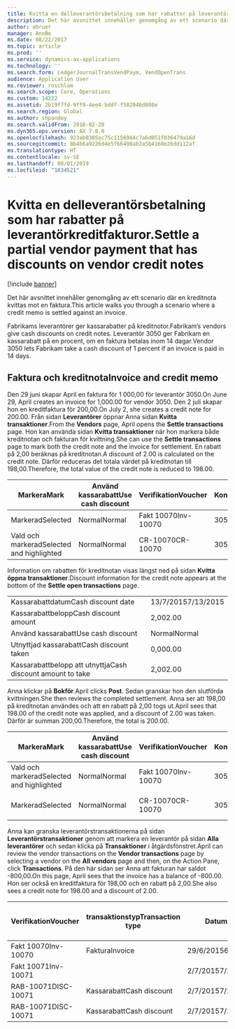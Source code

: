 ```yaml
---
title: Kvitta en delleverantörsbetalning som har rabatter på leverantörkreditfakturor.
description: Det här avsnittet innehåller genomgång av ett scenario där en kreditnota kvittas mot en faktura.
author: abruer
manager: AnnBe
ms.date: 08/22/2017
ms.topic: article
ms.prod: ''
ms.service: dynamics-ax-applications
ms.technology: ''
ms.search.form: LedgerJournalTransVendPaym, VendOpenTrans
audience: Application User
ms.reviewer: roschlom
ms.search.scope: Core, Operations
ms.custom: 14222
ms.assetid: 2b19f7fd-9ff9-4ee4-bddf-f582946d008e
ms.search.region: Global
ms.author: shpandey
ms.search.validFrom: 2016-02-28
ms.dyn365.ops.version: AX 7.0.0
ms.openlocfilehash: 923ab0305ac75c1156984c7a6d051f036479a16d
ms.sourcegitcommit: 8b4b6a9226d4e5f66498ab2a5b4160e26dd112af
ms.translationtype: HT
ms.contentlocale: sv-SE
ms.lasthandoff: 08/01/2019
ms.locfileid: "1834521"
---
```

# <a name="settle-a-partial-vendor-payment-that-has-discounts-on-vendor-credit-notes"></a><span data-ttu-id="e99f9-103">Kvitta en delleverantörsbetalning som har rabatter på leverantörkreditfakturor.</span><span class="sxs-lookup"><span data-stu-id="e99f9-103">Settle a partial vendor payment that has discounts on vendor credit notes</span></span>

[!include [banner](../includes/banner.md)]

<span data-ttu-id="e99f9-104">Det här avsnittet innehåller genomgång av ett scenario där en kreditnota kvittas mot en faktura.</span><span class="sxs-lookup"><span data-stu-id="e99f9-104">This article walks you through a scenario where a credit memo is settled against an invoice.</span></span>

<span data-ttu-id="e99f9-105">Fabrikams leverantörer ger kassarabatter på kreditnotor.</span><span class="sxs-lookup"><span data-stu-id="e99f9-105">Fabrikam’s vendors give cash discounts on credit notes.</span></span> <span data-ttu-id="e99f9-106">Leverantör 3050 ger Fabrikam en kassarabatt på en procent, om en faktura betalas inom 14 dagar.</span><span class="sxs-lookup"><span data-stu-id="e99f9-106">Vendor 3050 lets Fabrikam take a cash discount of 1 percent if an invoice is paid in 14 days.</span></span>

## <a name="invoice-and-credit-memo"></a><span data-ttu-id="e99f9-107">Faktura och kreditnota</span><span class="sxs-lookup"><span data-stu-id="e99f9-107">Invoice and credit memo</span></span>
<span data-ttu-id="e99f9-108">Den 29 juni skapar April en faktura för 1 000,00 för leverantör 3050.</span><span class="sxs-lookup"><span data-stu-id="e99f9-108">On June 29, April creates an invoice for 1,000.00 for vendor 3050.</span></span> <span data-ttu-id="e99f9-109">Den 2 juli skapar hon en kreditfaktura för 200,00.</span><span class="sxs-lookup"><span data-stu-id="e99f9-109">On July 2, she creates a credit note for 200.00.</span></span> <span data-ttu-id="e99f9-110">Från sidan **Leverantörer** öppnar Anna sidan **Kvitta transaktioner**.</span><span class="sxs-lookup"><span data-stu-id="e99f9-110">From the **Vendors** page, April opens the **Settle transactions** page.</span></span> <span data-ttu-id="e99f9-111">Hon kan använda sidan **Kvitta transaktioner** när hon markera både kreditnotan och fakturan för kvittning.</span><span class="sxs-lookup"><span data-stu-id="e99f9-111">She can use the **Settle transactions** page to mark both the credit note and the invoice for settlement.</span></span> <span data-ttu-id="e99f9-112">En rabatt på 2,00 beräknas på kreditnotan.</span><span class="sxs-lookup"><span data-stu-id="e99f9-112">A discount of 2.00 is calculated on the credit note.</span></span> <span data-ttu-id="e99f9-113">Därför reduceras det totala värdet på kreditnotan till 198,00.</span><span class="sxs-lookup"><span data-stu-id="e99f9-113">Therefore, the total value of the credit note is reduced to 198.00.</span></span>

| <span data-ttu-id="e99f9-114">Markera</span><span class="sxs-lookup"><span data-stu-id="e99f9-114">Mark</span></span>                     | <span data-ttu-id="e99f9-115">Använd kassarabatt</span><span class="sxs-lookup"><span data-stu-id="e99f9-115">Use cash discount</span></span> | <span data-ttu-id="e99f9-116">Verifikation</span><span class="sxs-lookup"><span data-stu-id="e99f9-116">Voucher</span></span>   | <span data-ttu-id="e99f9-117">Konto</span><span class="sxs-lookup"><span data-stu-id="e99f9-117">Account</span></span> | <span data-ttu-id="e99f9-118">Datum</span><span class="sxs-lookup"><span data-stu-id="e99f9-118">Date</span></span>      | <span data-ttu-id="e99f9-119">Förfallodatum</span><span class="sxs-lookup"><span data-stu-id="e99f9-119">Due date</span></span>  | <span data-ttu-id="e99f9-120">Faktura</span><span class="sxs-lookup"><span data-stu-id="e99f9-120">Invoice</span></span> | <span data-ttu-id="e99f9-121">Belopp i transaktionsvalutan</span><span class="sxs-lookup"><span data-stu-id="e99f9-121">Amount in transaction currency</span></span> | <span data-ttu-id="e99f9-122">Valuta</span><span class="sxs-lookup"><span data-stu-id="e99f9-122">Currency</span></span> | <span data-ttu-id="e99f9-123">Belopp att kvitta</span><span class="sxs-lookup"><span data-stu-id="e99f9-123">Amount to settle</span></span> |
|--------------------------|-------------------|-----------|---------|-----------|-----------|---------|--------------------------------|----------|------------------|
| <span data-ttu-id="e99f9-124">Markerad</span><span class="sxs-lookup"><span data-stu-id="e99f9-124">Selected</span></span>                 | <span data-ttu-id="e99f9-125">Normal</span><span class="sxs-lookup"><span data-stu-id="e99f9-125">Normal</span></span>            | <span data-ttu-id="e99f9-126">Fakt 10070</span><span class="sxs-lookup"><span data-stu-id="e99f9-126">Inv-10070</span></span> | <span data-ttu-id="e99f9-127">3050</span><span class="sxs-lookup"><span data-stu-id="e99f9-127">3050</span></span>    | <span data-ttu-id="e99f9-128">29/6/2015</span><span class="sxs-lookup"><span data-stu-id="e99f9-128">6/29/2015</span></span> | <span data-ttu-id="e99f9-129">29/7/2015</span><span class="sxs-lookup"><span data-stu-id="e99f9-129">7/29/2015</span></span> | <span data-ttu-id="e99f9-130">10070</span><span class="sxs-lookup"><span data-stu-id="e99f9-130">10070</span></span>   | <span data-ttu-id="e99f9-131">-1 000,00</span><span class="sxs-lookup"><span data-stu-id="e99f9-131">-1,000.00</span></span>                      | <span data-ttu-id="e99f9-132">USD</span><span class="sxs-lookup"><span data-stu-id="e99f9-132">USD</span></span>      | <span data-ttu-id="e99f9-133">-990,00</span><span class="sxs-lookup"><span data-stu-id="e99f9-133">-990.00</span></span>          |
| <span data-ttu-id="e99f9-134">Vald och markerad</span><span class="sxs-lookup"><span data-stu-id="e99f9-134">Selected and highlighted</span></span> | <span data-ttu-id="e99f9-135">Normal</span><span class="sxs-lookup"><span data-stu-id="e99f9-135">Normal</span></span>            | <span data-ttu-id="e99f9-136">CR-10070</span><span class="sxs-lookup"><span data-stu-id="e99f9-136">CR-10070</span></span>  | <span data-ttu-id="e99f9-137">3050</span><span class="sxs-lookup"><span data-stu-id="e99f9-137">3050</span></span>    | <span data-ttu-id="e99f9-138">2/7/2015</span><span class="sxs-lookup"><span data-stu-id="e99f9-138">7/2/2015</span></span>  | <span data-ttu-id="e99f9-139">29/7/2015</span><span class="sxs-lookup"><span data-stu-id="e99f9-139">7/29/2015</span></span> |         | <span data-ttu-id="e99f9-140">200,00</span><span class="sxs-lookup"><span data-stu-id="e99f9-140">200.00</span></span>                         | <span data-ttu-id="e99f9-141">USD</span><span class="sxs-lookup"><span data-stu-id="e99f9-141">USD</span></span>      | <span data-ttu-id="e99f9-142">198,00</span><span class="sxs-lookup"><span data-stu-id="e99f9-142">198.00</span></span>           |

<span data-ttu-id="e99f9-143">Information om rabatten för kreditnotan visas längst ned på sidan **Kvitta öppna transaktioner**.</span><span class="sxs-lookup"><span data-stu-id="e99f9-143">Discount information for the credit note appears at the bottom of the **Settle open transactions** page.</span></span>

|                              |           |
|------------------------------|-----------|
| <span data-ttu-id="e99f9-144">Kassarabattdatum</span><span class="sxs-lookup"><span data-stu-id="e99f9-144">Cash discount date</span></span>           | <span data-ttu-id="e99f9-145">13/7/2015</span><span class="sxs-lookup"><span data-stu-id="e99f9-145">7/13/2015</span></span> |
| <span data-ttu-id="e99f9-146">Kassarabattbelopp</span><span class="sxs-lookup"><span data-stu-id="e99f9-146">Cash discount amount</span></span>         | <span data-ttu-id="e99f9-147">2,00</span><span class="sxs-lookup"><span data-stu-id="e99f9-147">2.00</span></span>      |
| <span data-ttu-id="e99f9-148">Använd kassarabatt</span><span class="sxs-lookup"><span data-stu-id="e99f9-148">Use cash discount</span></span>            | <span data-ttu-id="e99f9-149">Normal</span><span class="sxs-lookup"><span data-stu-id="e99f9-149">Normal</span></span>    |
| <span data-ttu-id="e99f9-150">Utnyttjad kassarabatt</span><span class="sxs-lookup"><span data-stu-id="e99f9-150">Cash discount taken</span></span>          | <span data-ttu-id="e99f9-151">0,00</span><span class="sxs-lookup"><span data-stu-id="e99f9-151">0.00</span></span>      |
| <span data-ttu-id="e99f9-152">Kassarabattbelopp att utnyttja</span><span class="sxs-lookup"><span data-stu-id="e99f9-152">Cash discount amount to take</span></span> | <span data-ttu-id="e99f9-153">2,00</span><span class="sxs-lookup"><span data-stu-id="e99f9-153">2.00</span></span>      |

<span data-ttu-id="e99f9-154">Anna klickar på **Bokför**.</span><span class="sxs-lookup"><span data-stu-id="e99f9-154">April clicks **Post**.</span></span> <span data-ttu-id="e99f9-155">Sedan granskar hon den slutförda kvittningen.</span><span class="sxs-lookup"><span data-stu-id="e99f9-155">She then reviews the completed settlement.</span></span> <span data-ttu-id="e99f9-156">Anna ser att 198,00 på kreditnotan användes och att en rabatt på 2,00 togs ut.</span><span class="sxs-lookup"><span data-stu-id="e99f9-156">April sees that 198.00 of the credit note was applied, and a discount of 2.00 was taken.</span></span> <span data-ttu-id="e99f9-157">Därför är summan 200,00.</span><span class="sxs-lookup"><span data-stu-id="e99f9-157">Therefore, the total is 200.00.</span></span>

| <span data-ttu-id="e99f9-158">Markera</span><span class="sxs-lookup"><span data-stu-id="e99f9-158">Mark</span></span>                     | <span data-ttu-id="e99f9-159">Använd kassarabatt</span><span class="sxs-lookup"><span data-stu-id="e99f9-159">Use cash discount</span></span> | <span data-ttu-id="e99f9-160">Verifikation</span><span class="sxs-lookup"><span data-stu-id="e99f9-160">Voucher</span></span>   | <span data-ttu-id="e99f9-161">Konto</span><span class="sxs-lookup"><span data-stu-id="e99f9-161">Account</span></span> | <span data-ttu-id="e99f9-162">Datum</span><span class="sxs-lookup"><span data-stu-id="e99f9-162">Date</span></span>      | <span data-ttu-id="e99f9-163">Förfallodatum</span><span class="sxs-lookup"><span data-stu-id="e99f9-163">Due date</span></span>  | <span data-ttu-id="e99f9-164">Faktura</span><span class="sxs-lookup"><span data-stu-id="e99f9-164">Invoice</span></span>  | <span data-ttu-id="e99f9-165">Belopp i transaktionsvalutan</span><span class="sxs-lookup"><span data-stu-id="e99f9-165">Amount in transaction currency</span></span> | <span data-ttu-id="e99f9-166">Valuta</span><span class="sxs-lookup"><span data-stu-id="e99f9-166">Currency</span></span> | <span data-ttu-id="e99f9-167">Belopp att kvitta</span><span class="sxs-lookup"><span data-stu-id="e99f9-167">Amount to settle</span></span> |
|--------------------------|-------------------|-----------|---------|-----------|-----------|----------|--------------------------------|----------|------------------|
| <span data-ttu-id="e99f9-168">Vald och markerad</span><span class="sxs-lookup"><span data-stu-id="e99f9-168">Selected and highlighted</span></span> | <span data-ttu-id="e99f9-169">Normal</span><span class="sxs-lookup"><span data-stu-id="e99f9-169">Normal</span></span>            | <span data-ttu-id="e99f9-170">Fakt 10070</span><span class="sxs-lookup"><span data-stu-id="e99f9-170">Inv-10070</span></span> | <span data-ttu-id="e99f9-171">3050</span><span class="sxs-lookup"><span data-stu-id="e99f9-171">3050</span></span>    | <span data-ttu-id="e99f9-172">29/6/2015</span><span class="sxs-lookup"><span data-stu-id="e99f9-172">6/29/2015</span></span> | <span data-ttu-id="e99f9-173">29/7/2015</span><span class="sxs-lookup"><span data-stu-id="e99f9-173">7/29/2015</span></span> | <span data-ttu-id="e99f9-174">10070</span><span class="sxs-lookup"><span data-stu-id="e99f9-174">10070</span></span>    | <span data-ttu-id="e99f9-175">-1 000,00</span><span class="sxs-lookup"><span data-stu-id="e99f9-175">-1,000.00</span></span>                      | <span data-ttu-id="e99f9-176">USD</span><span class="sxs-lookup"><span data-stu-id="e99f9-176">USD</span></span>      | <span data-ttu-id="e99f9-177">-200,00</span><span class="sxs-lookup"><span data-stu-id="e99f9-177">-200.00</span></span>          |
| <span data-ttu-id="e99f9-178">Markerad</span><span class="sxs-lookup"><span data-stu-id="e99f9-178">Selected</span></span>                 | <span data-ttu-id="e99f9-179">Normal</span><span class="sxs-lookup"><span data-stu-id="e99f9-179">Normal</span></span>            | <span data-ttu-id="e99f9-180">CR-10070</span><span class="sxs-lookup"><span data-stu-id="e99f9-180">CR-10070</span></span>  | <span data-ttu-id="e99f9-181">3050</span><span class="sxs-lookup"><span data-stu-id="e99f9-181">3050</span></span>    | <span data-ttu-id="e99f9-182">2/7/2015</span><span class="sxs-lookup"><span data-stu-id="e99f9-182">7/2/2015</span></span>  | <span data-ttu-id="e99f9-183">29/7/2015</span><span class="sxs-lookup"><span data-stu-id="e99f9-183">7/29/2015</span></span> | <span data-ttu-id="e99f9-184">CR-10070</span><span class="sxs-lookup"><span data-stu-id="e99f9-184">CR-10070</span></span> | <span data-ttu-id="e99f9-185">200,00</span><span class="sxs-lookup"><span data-stu-id="e99f9-185">200.00</span></span>                         | <span data-ttu-id="e99f9-186">USD</span><span class="sxs-lookup"><span data-stu-id="e99f9-186">USD</span></span>      | <span data-ttu-id="e99f9-187">198,00</span><span class="sxs-lookup"><span data-stu-id="e99f9-187">198.00</span></span>           |

<span data-ttu-id="e99f9-188">Anna kan granska leverantörstransaktionerna på sidan **Leverantörstransaktioner** genom att markera en leverantör på sidan **Alla leverantörer** och sedan klicka på **Transaktioner** i åtgärdsfönstret.</span><span class="sxs-lookup"><span data-stu-id="e99f9-188">April can review the vendor transactions on the **Vendor transactions** page by selecting a vendor on the **All vendors** page and then, on the Action Pane, click **Transactions**.</span></span> <span data-ttu-id="e99f9-189">På den här sidan ser Anna att fakturan har saldot -800,00.</span><span class="sxs-lookup"><span data-stu-id="e99f9-189">On this page, April sees that the invoice has a balance of -800.00.</span></span> <span data-ttu-id="e99f9-190">Hon ser också en kreditfaktura för 198,00 och en rabatt på 2,00.</span><span class="sxs-lookup"><span data-stu-id="e99f9-190">She also sees a credit note for 198.00 and a discount of 2.00.</span></span>

| <span data-ttu-id="e99f9-191">Verifikation</span><span class="sxs-lookup"><span data-stu-id="e99f9-191">Voucher</span></span>    | <span data-ttu-id="e99f9-192">transaktionstyp</span><span class="sxs-lookup"><span data-stu-id="e99f9-192">Transaction type</span></span> | <span data-ttu-id="e99f9-193">Datum</span><span class="sxs-lookup"><span data-stu-id="e99f9-193">Date</span></span>      | <span data-ttu-id="e99f9-194">Faktura</span><span class="sxs-lookup"><span data-stu-id="e99f9-194">Invoice</span></span> | <span data-ttu-id="e99f9-195">Debetbelopp i transaktionsvaluta</span><span class="sxs-lookup"><span data-stu-id="e99f9-195">Amount in transaction currency debit</span></span> | <span data-ttu-id="e99f9-196">Kreditbelopp i transaktionsvaluta</span><span class="sxs-lookup"><span data-stu-id="e99f9-196">Amount in transaction currency credit</span></span> | <span data-ttu-id="e99f9-197">Saldo</span><span class="sxs-lookup"><span data-stu-id="e99f9-197">Balance</span></span> | <span data-ttu-id="e99f9-198">Valuta</span><span class="sxs-lookup"><span data-stu-id="e99f9-198">Currency</span></span> |
|------------|------------------|-----------|---------|--------------------------------------|---------------------------------------|---------|----------|
| <span data-ttu-id="e99f9-199">Fakt 10070</span><span class="sxs-lookup"><span data-stu-id="e99f9-199">Inv-10070</span></span>  | <span data-ttu-id="e99f9-200">Faktura</span><span class="sxs-lookup"><span data-stu-id="e99f9-200">Invoice</span></span>          | <span data-ttu-id="e99f9-201">29/6/2015</span><span class="sxs-lookup"><span data-stu-id="e99f9-201">6/29/2015</span></span> | <span data-ttu-id="e99f9-202">10070</span><span class="sxs-lookup"><span data-stu-id="e99f9-202">10070</span></span>   |                                      | <span data-ttu-id="e99f9-203">1 000,00</span><span class="sxs-lookup"><span data-stu-id="e99f9-203">1,000.00</span></span>                              | <span data-ttu-id="e99f9-204">-800,00</span><span class="sxs-lookup"><span data-stu-id="e99f9-204">-800.00</span></span> | <span data-ttu-id="e99f9-205">USD</span><span class="sxs-lookup"><span data-stu-id="e99f9-205">USD</span></span>      |
| <span data-ttu-id="e99f9-206">Fakt 10071</span><span class="sxs-lookup"><span data-stu-id="e99f9-206">Inv-10071</span></span>  |                  | <span data-ttu-id="e99f9-207">2/7/2015</span><span class="sxs-lookup"><span data-stu-id="e99f9-207">7/2/2015</span></span>  | <span data-ttu-id="e99f9-208">CR10071</span><span class="sxs-lookup"><span data-stu-id="e99f9-208">CR10071</span></span> | <span data-ttu-id="e99f9-209">200,00</span><span class="sxs-lookup"><span data-stu-id="e99f9-209">200.00</span></span>                               |                                       | <span data-ttu-id="e99f9-210">0,00</span><span class="sxs-lookup"><span data-stu-id="e99f9-210">0.00</span></span>    | <span data-ttu-id="e99f9-211">USD</span><span class="sxs-lookup"><span data-stu-id="e99f9-211">USD</span></span>      |
| <span data-ttu-id="e99f9-212">RAB-10071</span><span class="sxs-lookup"><span data-stu-id="e99f9-212">DISC-10071</span></span> |  <span data-ttu-id="e99f9-213">Kassarabatt</span><span class="sxs-lookup"><span data-stu-id="e99f9-213">Cash discount</span></span>   | <span data-ttu-id="e99f9-214">2/7/2015</span><span class="sxs-lookup"><span data-stu-id="e99f9-214">7/2/2015</span></span>  |         | <span data-ttu-id="e99f9-215">2,00</span><span class="sxs-lookup"><span data-stu-id="e99f9-215">2.00</span></span>                                 |                                       | <span data-ttu-id="e99f9-216">0,00</span><span class="sxs-lookup"><span data-stu-id="e99f9-216">0.00</span></span>    | <span data-ttu-id="e99f9-217">USD</span><span class="sxs-lookup"><span data-stu-id="e99f9-217">USD</span></span>      |
| <span data-ttu-id="e99f9-218">RAB-10071</span><span class="sxs-lookup"><span data-stu-id="e99f9-218">DISC-10071</span></span> |  <span data-ttu-id="e99f9-219">Kassarabatt</span><span class="sxs-lookup"><span data-stu-id="e99f9-219">Cash discount</span></span>   | <span data-ttu-id="e99f9-220">2/7/2015</span><span class="sxs-lookup"><span data-stu-id="e99f9-220">7/2/2015</span></span>  |         |                                      | <span data-ttu-id="e99f9-221">2,00</span><span class="sxs-lookup"><span data-stu-id="e99f9-221">2.00</span></span>                                  | <span data-ttu-id="e99f9-222">0,00</span><span class="sxs-lookup"><span data-stu-id="e99f9-222">0.00</span></span>    | <span data-ttu-id="e99f9-223">USD</span><span class="sxs-lookup"><span data-stu-id="e99f9-223">USD</span></span>      |





